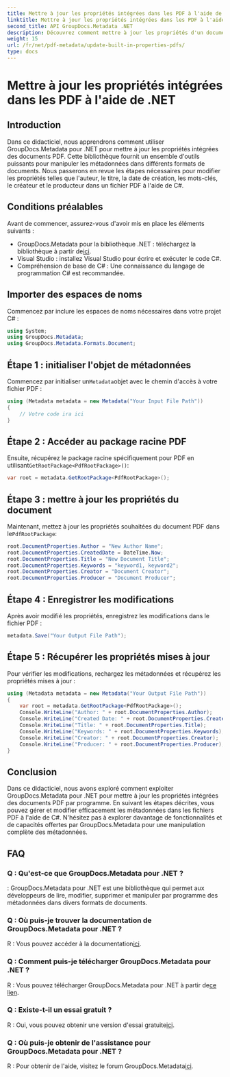 ```yaml
---
title: Mettre à jour les propriétés intégrées dans les PDF à l'aide de .NET
linktitle: Mettre à jour les propriétés intégrées dans les PDF à l'aide de .NET
second_title: API GroupDocs.Metadata .NET
description: Découvrez comment mettre à jour les propriétés d'un document PDF à l'aide de C# et GroupDocs.Metadata pour .NET. Modifiez l'auteur, le titre, les mots-clés et bien plus encore par programmation.
weight: 15
url: /fr/net/pdf-metadata/update-built-in-properties-pdfs/
type: docs
---
```

# Mettre à jour les propriétés intégrées dans les PDF à l'aide de .NET

## Introduction
Dans ce didacticiel, nous apprendrons comment utiliser GroupDocs.Metadata pour .NET pour mettre à jour les propriétés intégrées des documents PDF. Cette bibliothèque fournit un ensemble d'outils puissants pour manipuler les métadonnées dans différents formats de documents. Nous passerons en revue les étapes nécessaires pour modifier les propriétés telles que l'auteur, le titre, la date de création, les mots-clés, le créateur et le producteur dans un fichier PDF à l'aide de C#.
## Conditions préalables
Avant de commencer, assurez-vous d'avoir mis en place les éléments suivants :
-  GroupDocs.Metadata pour la bibliothèque .NET : téléchargez la bibliothèque à partir de[ici](https://releases.groupdocs.com/metadata/net/).
- Visual Studio : installez Visual Studio pour écrire et exécuter le code C#.
- Compréhension de base de C# : Une connaissance du langage de programmation C# est recommandée.

## Importer des espaces de noms
Commencez par inclure les espaces de noms nécessaires dans votre projet C# :
```csharp
using System;
using GroupDocs.Metadata;
using GroupDocs.Metadata.Formats.Document;
```
## Étape 1 : initialiser l'objet de métadonnées
 Commencez par initialiser un`Metadata`objet avec le chemin d'accès à votre fichier PDF :
```csharp
using (Metadata metadata = new Metadata("Your Input File Path"))
{
    // Votre code ira ici
}
```
## Étape 2 : Accéder au package racine PDF
 Ensuite, récupérez le package racine spécifiquement pour PDF en utilisant`GetRootPackage<PdfRootPackage>()`:
```csharp
var root = metadata.GetRootPackage<PdfRootPackage>();
```
## Étape 3 : mettre à jour les propriétés du document
 Maintenant, mettez à jour les propriétés souhaitées du document PDF dans le`PdfRootPackage`:
```csharp
root.DocumentProperties.Author = "New Author Name";
root.DocumentProperties.CreatedDate = DateTime.Now;
root.DocumentProperties.Title = "New Document Title";
root.DocumentProperties.Keywords = "keyword1, keyword2";
root.DocumentProperties.Creator = "Document Creator";
root.DocumentProperties.Producer = "Document Producer";
```
## Étape 4 : Enregistrer les modifications
Après avoir modifié les propriétés, enregistrez les modifications dans le fichier PDF :
```csharp
metadata.Save("Your Output File Path");
```
## Étape 5 : Récupérer les propriétés mises à jour
Pour vérifier les modifications, rechargez les métadonnées et récupérez les propriétés mises à jour :
```csharp
using (Metadata metadata = new Metadata("Your Output File Path"))
{
    var root = metadata.GetRootPackage<PdfRootPackage>();
    Console.WriteLine("Author: " + root.DocumentProperties.Author);
    Console.WriteLine("Created Date: " + root.DocumentProperties.CreatedDate);
    Console.WriteLine("Title: " + root.DocumentProperties.Title);
    Console.WriteLine("Keywords: " + root.DocumentProperties.Keywords);
    Console.WriteLine("Creator: " + root.DocumentProperties.Creator);
    Console.WriteLine("Producer: " + root.DocumentProperties.Producer);
}
```

## Conclusion
Dans ce didacticiel, nous avons exploré comment exploiter GroupDocs.Metadata pour .NET pour mettre à jour les propriétés intégrées des documents PDF par programme. En suivant les étapes décrites, vous pouvez gérer et modifier efficacement les métadonnées dans les fichiers PDF à l'aide de C#. N'hésitez pas à explorer davantage de fonctionnalités et de capacités offertes par GroupDocs.Metadata pour une manipulation complète des métadonnées.

## FAQ
### Q : Qu'est-ce que GroupDocs.Metadata pour .NET ?
: GroupDocs.Metadata pour .NET est une bibliothèque qui permet aux développeurs de lire, modifier, supprimer et manipuler par programme des métadonnées dans divers formats de documents.
### Q : Où puis-je trouver la documentation de GroupDocs.Metadata pour .NET ?
 R : Vous pouvez accéder à la documentation[ici](https://tutorials.groupdocs.com/metadata/net/).
### Q : Comment puis-je télécharger GroupDocs.Metadata pour .NET ?
 R : Vous pouvez télécharger GroupDocs.Metadata pour .NET à partir de[ce lien](https://releases.groupdocs.com/metadata/net/).
### Q : Existe-t-il un essai gratuit ?
 R : Oui, vous pouvez obtenir une version d'essai gratuite[ici](https://releases.groupdocs.com/).
### Q : Où puis-je obtenir de l'assistance pour GroupDocs.Metadata pour .NET ?
 R : Pour obtenir de l'aide, visitez le forum GroupDocs.Metadata[ici](https://forum.groupdocs.com/c/metadata/14).